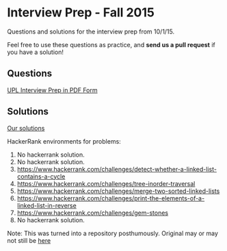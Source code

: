 # Interview Prep - Fall 2015

Questions and solutions for the interview prep from 10/1/15.

Feel free to use these questions as practice, and **send us a pull request** if you have a solution!


## Questions

[UPL Interview Prep in PDF Form](upl-interview-prep-fall-2015.pdf)


## Solutions

[Our solutions](interviewsolutions.md)


HackerRank environments for problems:

1. No hackerrank solution.
2. No hackerrank solution.
3. https://www.hackerrank.com/challenges/detect-whether-a-linked-list-contains-a-cycle
4. https://www.hackerrank.com/challenges/tree-inorder-traversal
5. https://www.hackerrank.com/challenges/merge-two-sorted-linked-lists
6. https://www.hackerrank.com/challenges/print-the-elements-of-a-linked-list-in-reverse
7. https://www.hackerrank.com/challenges/gem-stones
8. No hackerrank solution.


Note: This was turned into a repository posthumously. Original may or may not still be [here](http://pages.cs.wisc.edu/~riccardo/interviewprep.html)
